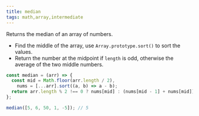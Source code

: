 ```yaml
---
title: median
tags: math,array,intermediate
---
```


Returns the median of an array of numbers.

- Find the middle of the array, use `Array.prototype.sort()` to sort the values.
- Return the number at the midpoint if `length` is odd, otherwise the average of the two middle numbers.

```js
const median = (arr) => {
  const mid = Math.floor(arr.length / 2),
    nums = [...arr].sort((a, b) => a - b);
  return arr.length % 2 !== 0 ? nums[mid] : (nums[mid - 1] + nums[mid]) / 2;
};
```

```js
median([5, 6, 50, 1, -5]); // 5
```

